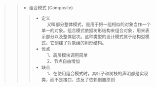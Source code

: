 
>> * 组合模式 (Composite)   
>>> - 定义   
&emsp; 又叫部分整体模式，是用于把一组相似的对象当作一个单一的对象。组合模式依据树形结构来组合对象，用来表示部分以及整体层次。这种类型的设计模式属于结构型模式，它创建了对象组的树形结构。
>>> - 优点   
&emsp; 1、高层模块调用简单    
&emsp; 2、节点自由增加    
>>> - 缺点    
&emsp; 1、在使用组合模式时，其叶子和树枝的声明都是实现类，而不是接口，违反了依赖倒置原则    
